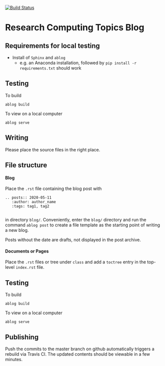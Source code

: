 [![Build Status](https://travis-ci.com/research-computing-topics/blog.svg?branch=master)](https://travis-ci.com/research-computing-topics/blog)

# Research Computing Topics Blog


## Requirements for local testing

- Install of `Sphinx` and `ablog`
    - e.g. an Anaconda installation, followed by `pip install -r requirements.txt` should work


## Testing

To build

```
ablog build
```

To view on a local computer

```
ablog serve
```

## Writing

Please place the source files in the right place.

## File structure

#### Blog


Place the `.rst` file containing the blog post with

```
.. posts:: 2020-05-11
   :author: author_name
   :tags: tag1, tag2
    
```
in directory `blog/`. 
Conveniently, enter the `blog/` directory and run the command `ablog post` to create a file template
as the starting point of writing a new blog.

Posts without the date are drafts, not displayed in the post archive.


#### Documents or Pages

Place the `.rst` files or tree under `class` and add a `toctree` entry in the top-level `index.rst` file.

## Testing

To build

```
ablog build
```

To view on a local computer

```
ablog serve
```



## Publishing

Push the commits to the master branch on github automatically triggers a rebuild via Travis CI.
The updated contents should be viewable in a few minutes.

